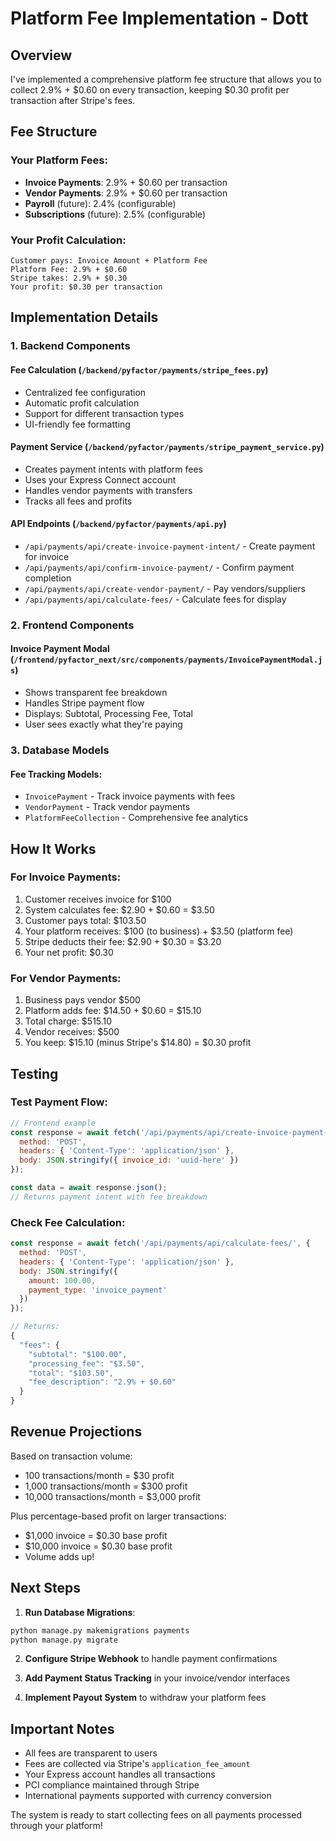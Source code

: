 # Platform Fee Implementation - Dott

## Overview
I've implemented a comprehensive platform fee structure that allows you to collect 2.9% + $0.60 on every transaction, keeping $0.30 profit per transaction after Stripe's fees.

## Fee Structure

### Your Platform Fees:
- **Invoice Payments**: 2.9% + $0.60 per transaction
- **Vendor Payments**: 2.9% + $0.60 per transaction
- **Payroll** (future): 2.4% (configurable)
- **Subscriptions** (future): 2.5% (configurable)

### Your Profit Calculation:
```
Customer pays: Invoice Amount + Platform Fee
Platform Fee: 2.9% + $0.60
Stripe takes: 2.9% + $0.30
Your profit: $0.30 per transaction
```

## Implementation Details

### 1. Backend Components

#### Fee Calculation (`/backend/pyfactor/payments/stripe_fees.py`)
- Centralized fee configuration
- Automatic profit calculation
- Support for different transaction types
- UI-friendly fee formatting

#### Payment Service (`/backend/pyfactor/payments/stripe_payment_service.py`)
- Creates payment intents with platform fees
- Uses your Express Connect account
- Handles vendor payments with transfers
- Tracks all fees and profits

#### API Endpoints (`/backend/pyfactor/payments/api.py`)
- `/api/payments/api/create-invoice-payment-intent/` - Create payment for invoice
- `/api/payments/api/confirm-invoice-payment/` - Confirm payment completion
- `/api/payments/api/create-vendor-payment/` - Pay vendors/suppliers
- `/api/payments/api/calculate-fees/` - Calculate fees for display

### 2. Frontend Components

#### Invoice Payment Modal (`/frontend/pyfactor_next/src/components/payments/InvoicePaymentModal.js`)
- Shows transparent fee breakdown
- Handles Stripe payment flow
- Displays: Subtotal, Processing Fee, Total
- User sees exactly what they're paying

### 3. Database Models

#### Fee Tracking Models:
- `InvoicePayment` - Track invoice payments with fees
- `VendorPayment` - Track vendor payments
- `PlatformFeeCollection` - Comprehensive fee analytics

## How It Works

### For Invoice Payments:
1. Customer receives invoice for $100
2. System calculates fee: $2.90 + $0.60 = $3.50
3. Customer pays total: $103.50
4. Your platform receives: $100 (to business) + $3.50 (platform fee)
5. Stripe deducts their fee: $2.90 + $0.30 = $3.20
6. Your net profit: $0.30

### For Vendor Payments:
1. Business pays vendor $500
2. Platform adds fee: $14.50 + $0.60 = $15.10
3. Total charge: $515.10
4. Vendor receives: $500
5. You keep: $15.10 (minus Stripe's $14.80) = $0.30 profit

## Testing

### Test Payment Flow:
```javascript
// Frontend example
const response = await fetch('/api/payments/api/create-invoice-payment-intent/', {
  method: 'POST',
  headers: { 'Content-Type': 'application/json' },
  body: JSON.stringify({ invoice_id: 'uuid-here' })
});

const data = await response.json();
// Returns payment intent with fee breakdown
```

### Check Fee Calculation:
```javascript
const response = await fetch('/api/payments/api/calculate-fees/', {
  method: 'POST',
  headers: { 'Content-Type': 'application/json' },
  body: JSON.stringify({ 
    amount: 100.00,
    payment_type: 'invoice_payment'
  })
});

// Returns:
{
  "fees": {
    "subtotal": "$100.00",
    "processing_fee": "$3.50",
    "total": "$103.50",
    "fee_description": "2.9% + $0.60"
  }
}
```

## Revenue Projections

Based on transaction volume:
- 100 transactions/month = $30 profit
- 1,000 transactions/month = $300 profit
- 10,000 transactions/month = $3,000 profit

Plus percentage-based profit on larger transactions:
- $1,000 invoice = $0.30 base profit
- $10,000 invoice = $0.30 base profit
- Volume adds up!

## Next Steps

1. **Run Database Migrations**:
```bash
python manage.py makemigrations payments
python manage.py migrate
```

2. **Configure Stripe Webhook** to handle payment confirmations

3. **Add Payment Status Tracking** in your invoice/vendor interfaces

4. **Implement Payout System** to withdraw your platform fees

## Important Notes

- All fees are transparent to users
- Fees are collected via Stripe's `application_fee_amount`
- Your Express account handles all transactions
- PCI compliance maintained through Stripe
- International payments supported with currency conversion

The system is ready to start collecting fees on all payments processed through your platform!